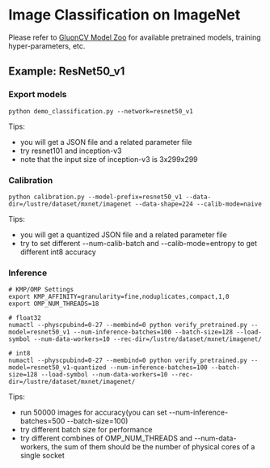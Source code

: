 # Image Classification on ImageNet

Please refer to [GluonCV Model Zoo](http://gluon-cv.mxnet.io/model_zoo/index.html#image-classification)
for available pretrained models, training hyper-parameters, etc.

## Example: ResNet50_v1

### Export models
```
python demo_classification.py --network=resnet50_v1
```
Tips:

- you will get a JSON file and a related parameter file
- try resnet101 and inception-v3
- note that the input size of inception-v3 is 3x299x299

### Calibration
```
python calibration.py --model-prefix=resnet50_v1 --data-dir=/lustre/dataset/mxnet/imagenet --data-shape=224 --calib-mode=naive
```
Tips:

- you will get a quantized JSON file and a related parameter file
- try to set different --num-calib-batch and --calib-mode=entropy to get different int8 accuracy

### Inference

```
# KMP/OMP Settings
export KMP_AFFINITY=granularity=fine,noduplicates,compact,1,0
export OMP_NUM_THREADS=18

# float32
numactl --physcpubind=0-27 --membind=0 python verify_pretrained.py --model=resnet50_v1 --num-inference-batches=100 --batch-size=128 --load-symbol --num-data-workers=10 --rec-dir=/lustre/dataset/mxnet/imagenet/

# int8
numactl --physcpubind=0-27 --membind=0 python verify_pretrained.py --model=resnet50_v1-quantized --num-inference-batches=100 --batch-size=128 --load-symbol --num-data-workers=10 --rec-dir=/lustre/dataset/mxnet/imagenet/
```

Tips:

- run 50000 images for accuracy(you can set --num-inference-batches=500 --batch-size=100)
- try different batch size for performance
- try different combines of OMP_NUM_THREADS and --num-data-workers, the sum of them should be the number of physical cores of a single socket